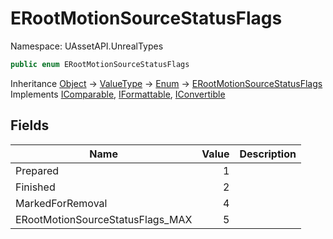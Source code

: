 # ERootMotionSourceStatusFlags

Namespace: UAssetAPI.UnrealTypes

```csharp
public enum ERootMotionSourceStatusFlags
```

Inheritance [Object](https://docs.microsoft.com/en-us/dotnet/api/system.object) → [ValueType](https://docs.microsoft.com/en-us/dotnet/api/system.valuetype) → [Enum](https://docs.microsoft.com/en-us/dotnet/api/system.enum) → [ERootMotionSourceStatusFlags](./uassetapi.unrealtypes.erootmotionsourcestatusflags.md)<br>
Implements [IComparable](https://docs.microsoft.com/en-us/dotnet/api/system.icomparable), [IFormattable](https://docs.microsoft.com/en-us/dotnet/api/system.iformattable), [IConvertible](https://docs.microsoft.com/en-us/dotnet/api/system.iconvertible)

## Fields

| Name | Value | Description |
| --- | --: | --- |
| Prepared | 1 |  |
| Finished | 2 |  |
| MarkedForRemoval | 4 |  |
| ERootMotionSourceStatusFlags_MAX | 5 |  |
